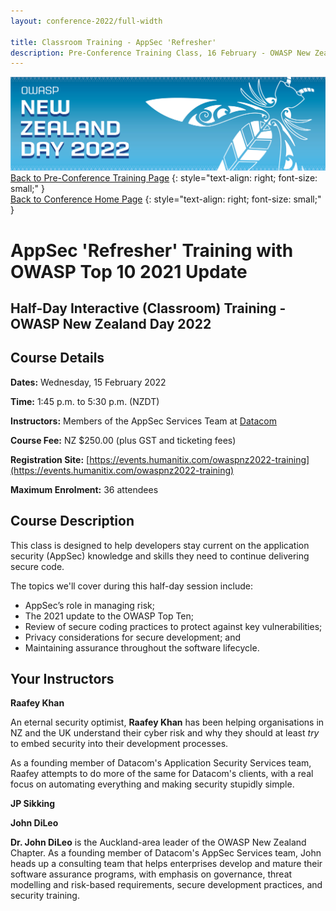 ```yaml
---
layout: conference-2022/full-width

title: Classroom Training - AppSec 'Refresher'
description: Pre-Conference Training Class, 16 February - OWASP New Zealand Day 2022 
---
```


[![Web Banner](/assets/images/2022_Banner_Graphic.jpg)](/conference/)   
[Back to Pre-Conference Training Page](training.md)
{: style="text-align: right; font-size: small;" }   
[Back to Conference Home Page](index.md)
{: style="text-align: right; font-size: small;" }   

# AppSec 'Refresher' Training with OWASP Top 10 2021 Update

## Half-Day Interactive (Classroom) Training - OWASP New Zealand Day 2022

## Course Details 

**Dates:** Wednesday, 15 February 2022

**Time:** 1:45 p.m. to 5:30 p.m. (NZDT)

**Instructors:** Members of the AppSec Services Team at [Datacom](https://datacom.co.nz/)   

**Course Fee:** NZ $250.00 (plus GST and ticketing fees)

**Registration Site:** [https://events.humanitix.com/owaspnz2022-training](https://events.humanitix.com/owaspnz2022-training)

**Maximum Enrolment:** 36 attendees

## Course Description

This class is designed to help developers stay current on the application security (AppSec) knowledge and skills they need to continue delivering secure code. 

The topics we'll cover during this half-day session include: 

* AppSec’s role in managing risk;
* The 2021 update to the OWASP Top Ten;
* Review of secure coding practices to protect against key vulnerabilities;
* Privacy considerations for secure development; and 
* Maintaining assurance throughout the software lifecycle.

## Your Instructors

**Raafey Khan**

An eternal security optimist, **Raafey Khan** has been helping organisations in NZ and the UK understand their cyber risk and why they should at least *try* to embed security into their development processes.

As a founding member of Datacom's Application Security Services team, Raafey attempts to do more of the same for Datacom's clients, with a real focus on automating everything and making security stupidly simple.

**JP Sikking**



**John DiLeo**

**Dr. John DiLeo** is the Auckland-area leader of the OWASP New Zealand Chapter. As a founding member of Datacom's AppSec Services team, John heads up a consulting team that helps enterprises develop and mature their software assurance programs, with emphasis on governance, threat modelling and risk-based requirements, secure development practices, and security training.
